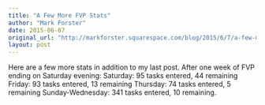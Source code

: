 ```yaml
---
title: "A Few More FVP Stats"
author: "Mark Forster"
date: 2015-06-07
original_url: "http://markforster.squarespace.com/blog/2015/6/7/a-few-more-fvp-stats.html"
layout: post
---
```


Here are a few more stats in addition to my last post.
After one week of FVP ending on Saturday evening:
Saturday: 95 tasks entered, 44 remaining
Friday: 93 tasks entered, 13 remaining
Thursday: 74 tasks entered, 5 remaining
Sunday-Wednesday: 341 tasks entered, 10 remaining.
